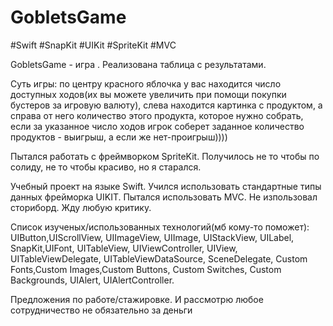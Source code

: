 # GobletsGame

#Swift #SnapKit #UIKit #SpriteKit #MVC

GobletsGame - игра . Реализована таблица с результатами.

Суть игры: по центру красного яблочка у вас находится число доступных ходов(их вы можете
увеличить при помощи покупки бустеров за игровую валюту), слева находится картинка с продуктом, а справа от него количество
этого продукта, которое нужно собрать, если за указанное число ходов игрок соберет заданное количество продуктов -
выигрыш, а если же нет-проигрыш))))

Пытался работать с фреймворком SpriteKit. Получилось не то чтобы по солиду, не то чтобы красиво, но я старался.

Учебный проект на языке Swift. 
Учился использовать стандартные типы данных фрейморка UIKIT.
Пытался использовать MVC. Не изпользовал сториборд. Жду любую критику.

Список изученых/использованных технологий(мб кому-то поможет): 
UIButton,UIScrollView, UIImageView, UIImage, UIStackView, UILabel, SnapKit,UIFont, UITableView, UIViewController, UIView,
UITableViewDelegate, UITableViewDataSource, SceneDelegate, Custom Fonts,Custom Images,Custom Buttons, Custom Switches, 
Custom Backgrounds, UIAlert, UIAlertController.

Предложения по работе/стажировке. И рассмотрю любое сотрудничество не обязательно за деньги

<gif src="https://github.com/BelyahRU/GobletsGame-/assets/93776512/26e300a6-b7f2-4fbc-af40-7ee500ebb674" width="200" />
